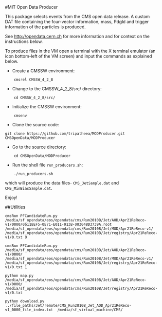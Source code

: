 #MIT Open Data Producer

This package selects events from the CMS open
data release. A custom DAT file containing the four-vector information, mass, PdgId and trigger information of the particles is produced.

See http://opendata.cern.ch for more information and for context on the instructions below.

To produce files in the VM open a terminal with the X terminal emulator (an icon bottom-left of the VM screen)
and input the commands as explained below.

* Create a CMSSW environment: 

```
    cmsrel CMSSW_4_2_8
```

* Change to the CMSSW_4_2_8/src/ directory:

```
    cd CMSSW_4_2_8/src/
```
* Initialize the CMSSW environment:

```
    cmsenv
```
* Clone the source code:


```git clone https://github.com/tripatheea/MODProducer.git CMSOpenData/MODProducer```


* Go to the source directory:

```
    cd CMSOpenData/MODProducer
```
* Run the shell file `run_producers.sh`:

```
    ./run_producers.sh
```
which will produce the data files-  `CMS_JetSample.dat` and `CMS_MinBiasSample.dat`.

Enjoy!

##Utilities

```
cmsRun PFCandidateRun.py /media/sf_opendata/eos/opendata/cms/Run2010B/Jet/AOD/Apr21ReReco-v1/0000/0611BEF5-0E71-E011-913B-003048D3739A.root /media/sf_opendata/eos/opendata/cms/Run2010B/Jet/MOD/Apr21ReReco-v1/ /media/sf_opendata/eos/opendata/cms/Run2010B/Jet/registry/Apr21ReReco-v1/0.txt 0
```
```
cmsRun PFCandidateRun.py /media/sf_opendata/eos/opendata/cms/Run2010B/Jet/AOD/Apr21ReReco-v1/0000/ /media/sf_opendata/eos/opendata/cms/Run2010B/Jet/MOD/Apr21ReReco-v1/ /media/sf_opendata/eos/opendata/cms/Run2010B/Jet/registry/Apr21ReReco-v1/0.txt 1
```
```
python map.py /media/sf_opendata/eos/opendata/cms/Run2010B/Jet/AOD/Apr21ReReco-v1/0000/ /media/sf_opendata/eos/opendata/cms/Run2010B/Jet/registry/Apr21ReReco-v1/0.txt
```

```
python download.py ../file_paths/Jet/remote/CMS_Run2010B_Jet_AOD_Apr21ReReco-v1_0000_file_index.txt  /media/sf_virtual_machine/CMS/
```
